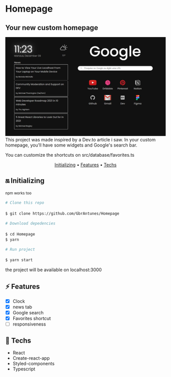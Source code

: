 # Homepage
## Your new custom homepage
![Homepage](https://github.com/GbrAntunes/Homepage/blob/master/src/assets/homepage.png?raw=true)
<br />
This project was made inspired by a Dev.to article i saw.
In your custom homepage, you'll have some widgets and Google's search bar.

You can customize the shortcuts on src/database/favorites.ts
<br />

<p align="center">
 <a href="#-Initializing">Initializing</a> •
 <a href="#-Features">Features</a> • 
 <a href="#-Techs">Techs</a>
</p>

## 🔛 Initializing
<small>npm works too</small>
```bash
# Clone this repo

$ git clone https://github.com/GbrAntunes/Homepage
```
```bash
# Download depedencies

$ cd Homepage
$ yarn
```
```bash
# Run project

$ yarn start
```
the project will be available on localhost:3000

## ⚡ Features
- [x] Clock
- [x] news tab
- [x] Google search
- [x] Favorites shortcut
- [ ] responsiveness

## 🔧 Techs
- React
- Create-react-app
- Styled-components
- Typescript
